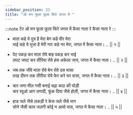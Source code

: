 ```yaml
---
sidebar_position: 22
title: "ओ मन फूला फूला फिरे जगत में "
---
```


:::note टेर
ओ मन फूला फूला फिरे जगत में कैसा नाता रे कैसा नाता रे
:::

- माता कहे ये पुत्र है मेरा बेन कहे वीर मेरा <br/>
  भाई कहे ये भुजा है मेरी नार कहे नर मेरा, जगत में कैसा नाता। .. || १ ||

- पेट पकड़ कर माता रोवे बाह पकड़ कर भाई <br/>
  लपट जपट कर तीरिया रोवे हंस अकेला जाय, जगत में कैसा नाता। .. || २ ||

- जब तक जीवे माता रोवे बेन रोवे दस मासा <br/>
  तरह दीवन तक तीरीया रोवे फेर करे घर वासा, जगत में कैसा नाता। .. || ३ ||

- चार जणा मील गसी बनाई चढ़ा काठ की घोड़ी<br/>
  चार रवूओ आग लगादी, फूंक दिया जैसे होली, जगत में कैसा नाता। .. || ४ ||

- हाड जले जैसे लकड़ी रे केस जले जैसे भाग <br/>
  सोने जैसी काय जलगी कोई न आयो पास, जगत में कैसा नाता। .. || ५ ||
